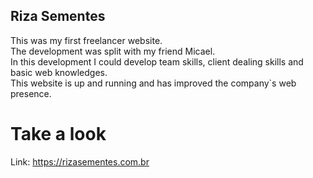 ## Riza Sementes
This was my first freelancer website. <br>
The development was split with my friend Micael.<br>
In this development I could develop team skills, client dealing skills and basic web knowledges. <br>
This website is up and running and has improved the company`s web presence. <br>

# Take a look

Link: https://rizasementes.com.br
